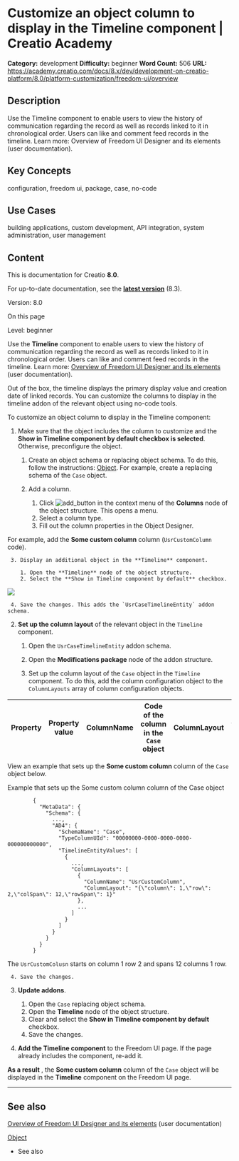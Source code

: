 # Customize an object column to display in the Timeline component | Creatio Academy

**Category:** development **Difficulty:** beginner **Word Count:** 506 **URL:**
https://academy.creatio.com/docs/8.x/dev/development-on-creatio-platform/8.0/platform-customization/freedom-ui/overview

## Description

Use the Timeline component to enable users to view the history of communication
regarding the record as well as records linked to it in chronological order.
Users can like and comment feed records in the timeline. Learn more: Overview of
Freedom UI Designer and its elements (user documentation).

## Key Concepts

configuration, freedom ui, package, case, no-code

## Use Cases

building applications, custom development, API integration, system
administration, user management

## Content

This is documentation for Creatio **8.0**.

For up-to-date documentation, see the
**[latest version](/docs/8.x/dev/development-on-creatio-platform/platform-customization/freedom-ui/overview)**
(8.3).

Version: 8.0

On this page

Level: beginner

Use the **Timeline** component to enable users to view the history of
communication regarding the record as well as records linked to it in
chronological order. Users can like and comment feed records in the timeline.
Learn more:
[Overview of Freedom UI Designer and its elements](https://academy.creatio.com/documents?ver=8.0&id=2376&anchor=title-2230-104)
(user documentation).

Out of the box, the timeline displays the primary display value and creation
date of linked records. You can customize the columns to display in the timeline
addon of the relevant object using no-code tools.

To customize an object column to display in the Timeline component:

1. Make sure that the object includes the column to customize and the **Show in
   Timeline component by default checkbox is selected**. Otherwise, preconfigure
   the object.
   1. Create an object schema or replacing object schema. To do this, follow the
      instructions:
      [Object](https://academy.creatio.com/documents?ver=8.0&id=15107). For
      example, create a replacing schema of the `Case` object.

   2. Add a column.
      1. Click
         ![add_button](https://academy.creatio.com/docs/sites/default/files/inline-images/scr_add_button.png)
         in the context menu of the **Columns** node of the object structure.
         This opens a menu.
      2. Select a column type.
      3. Fill out the column properties in the Object Designer.

For example, add the **Some custom column** column (`UsrCustomColumn` code).

     3. Display an additional object in the **Timeline** component.

        1. Open the **Timeline** node of the object structure.
        2. Select the **Show in Timeline component by default** checkbox.

![](https://academy.creatio.com/sites/default/files/documentation/sdk/ru/BPMonlineWebSDK/Screenshots/TimelineCustomColumns/8.0/scr_ShowInTimelineComponentByDefault_checkbox.png)

     4. Save the changes. This adds the `UsrCaseTimelineEntity` addon schema.

2. **Set up the column layout** of the relevant object in the `Timeline`
   component.
   1. Open the `UsrCaseTimelineEntity` addon schema.

   2. Open the **Modifications package** node of the addon structure.

   3. Set up the column layout of the `Case` object in the `Timeline` component.
      To do this, add the column configuration object to the `ColumnLayouts`
      array of column configuration objects.

| Property | Property value | ColumnName | Code of the column in the `Case` object | ColumnLayout | Column layout |
| -------- | -------------- | ---------- | --------------------------------------- | ------------ | ------------- |

View an example that sets up the **Some custom column** column of the `Case`
object below.

Example that sets up the Some custom column column of the Case object

            {
              "MetaData": {
                "Schema": {
                  ...,
                  "AD4": {
                    "SchemaName": "Case",
                    "TypeColumnUId": "00000000-0000-0000-0000-000000000000",
                    "TimelineEntityValues": [
                      {
                        ...,
                        "ColumnLayouts": [
                          {
                            "ColumnName": "UsrCustomColumn",
                            "ColumnLayout": "{\"column\": 1,\"row\": 2,\"colSpan\": 12,\"rowSpan\": 1}"
                          },
                          ...
                        ]
                      }
                    ]
                  }
                }
              }
            }


The `UsrCustomColusn` starts on column 1 row 2 and spans 12 columns 1 row.

     4. Save the changes.

3. **Update addons**.
   1. Open the `Case` replacing object schema.
   2. Open the **Timeline** node of the object structure.
   3. Clear and select the **Show in Timeline component by default** checkbox.
   4. Save the changes.

4. **Add the Timeline component** to the Freedom UI page. If the page already
   includes the component, re-add it.

**As a result** , the **Some custom column** column of the `Case` object will be
displayed in the **Timeline** component on the Freedom UI page.

---

## See also​

[Overview of Freedom UI Designer and its elements](https://academy.creatio.com/documents?ver=8.0&id=2376)
(user documentation)

[Object](https://academy.creatio.com/documents?ver=8.0&id=15107)

- See also
